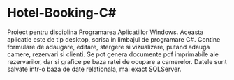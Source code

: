 # Hotel-Booking-C#

Proiect pentru disciplina Programarea Aplicatiilor Windows. Aceasta aplicatie
este de tip desktop, scrisa in limbajul de programare C#. 
Contine formulare de adaugare, editare, stergere si vizualizare, putand adauga camere,
rezervari si clienti. Se pot genera documente pdf imprimabile ale rezervarilor, dar si 
grafice pe baza ratei de ocupare a camerelor.
Datele sunt salvate intr-o baza de date relationala, mai exact SQLServer.
